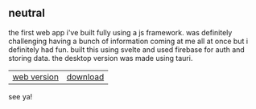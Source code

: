 ## neutral

the first web app i've built fully using a js framework. was definitely challenging having a bunch of information coming at me all at once but i definitely had fun. built this using svelte and used firebase for auth and storing data. the desktop version was made using tauri.


<table>
<tbody>
<tr>
<td><a href="https://neutral.adithya.zip/" target="_blank">web version</a></td>
<td><a href="https://github.com/adithyasource/neutral/releases/tag/1.0.0" target="_blank"> download </a></td>
</tr>
</tbody>
</table>


see ya!
